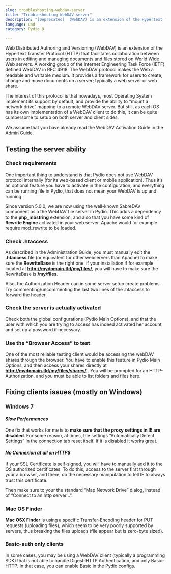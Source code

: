 ```yaml
---
slug: troubleshooting-webdav-server
title: "Troubleshooting WebDAV server"
description: "[Deprecated]  (WebDAV) is an extension of the Hypertext Transfer Protocol (HTTP)."
language: und
category: Pydio 8

---
```


Web Distributed Authoring and Versioning (WebDAV) is an extension of the Hypertext Transfer Protocol (HTTP) that facilitates collaboration between users in editing and managing documents and files stored on World Wide Web servers. A working group of the Internet Engineering Task Force (IETF) defined WebDAV in RFC 4918.
The WebDAV protocol makes the Web a readable and writable medium. It provides a framework for users to create, change and move documents on a server; typically a web server or web share.

The interest of this protocol is that nowadays, most Operating System implement its support by default, and provide the ability to “mount a network drive” mapping to a remote WebDAV server. But still, as each OS has its own implementation of a WebDAV client to do this, it can be quite cumbersome to setup on both server and client sides.

We assume that you have already read the WebDAV Activation Guide in the Admin Guide.

## Testing the server ability
### Check requirements
One important thing to understand is that Pydio does not use WebDAV protocol internally (for its web-based client or mobile application). Thus it’s an optional feature you have to activate in the configuration, and everything can be running file in Pydio, that does not mean your WebDAV is up and running.

Since version 5.0.0, we are now using the well-known SabreDAV component as a the WebDAV file server in Pydio. This adds a dependency to the **php_mbstring** extension, and also that you have some kind of **Rewrite Engine** activated in your web server. Apache would for example require mod_rewrite to be loaded.

### Check .htaccess
As described in the Administration Guide, you must manually edit the **.htaccess** file (or equivalent for other webservers than Apache) to make sure the **RewriteBase** is the right one: if your installation if for example located at **http://mydomain.tld/my/files/**, you will have to make sure the RewriteBase is **/my/files**.

Also, the Authorization Header can in some server setup create problems. Try commenting/uncommenting the last two lines of the .htaccess to forward the header.

### Check the server is actually activated
Check both the global configurations (Pydio Main Options), and that the user with which you are trying to access has indeed activated her account, and set up a password if necessary.

### Use the “Browser Access” to test
One of the most reliable testing client would be accessing the webDAV shares through the browser. You have to enable this feature in Pydio Main Options, and then access your shares directly at **http://mydomain.tld/my/files/shares/** . You will be prompted for an HTTP-Authorization, and you must be able to list folders and files here.

## Fixing clients issues (mostly on Windows)

### Windows 7
#### _Slow Performances_

One fix that works for me is to **make sure that the proxy settings in IE are disabled**.  For some reason, at times, the settings “Automatically Detect Settings” In the connection tab reset itself. If it is disabled it works great.

#### _No Connexion at all on HTTPS_

If your SSL Certificate is self-signed, you will have to manually add it to the OS authorized certificates. To do this, access to the server first through your a browser, and there, do the necessary manipulation to tell IE to always trust this certificate.

Then make sure to your the standard “Map Network Drive” dialog, instead of “Connect to an http server…”.

### Mac OS Finder
**Mac OSX Finder** is using a specific Transfer-Encoding header for PUT requests (uploading files), which seem to be very poorly supported by servers, thus breaking the files uploads (file appear but is zero-byte sized).

### Basic-auth only clients
In some cases, you may be using a WebDAV client (typically a programming SDK) that is not able to handle Digest-HTTP Authentication, and only Basic-HTTP. In that case, you can enable Basic in the Pydio configs.